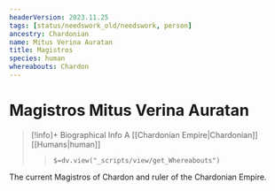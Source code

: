 ```yaml
---
headerVersion: 2023.11.25
tags: [status/needswork_old/needswork, person]
ancestry: Chardonian
name: Mitus Verina Auratan
title: Magistros
species: human
whereabouts: Chardon
---
```

# Magistros Mitus Verina Auratan
>[!info]+ Biographical Info
> A [[Chardonian Empire|Chardonian]] [[Humans|human]]
>> `$=dv.view("_scripts/view/get_Whereabouts")`

The current Magistros of Chardon and ruler of the Chardonian Empire. 